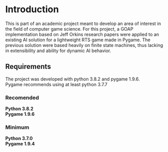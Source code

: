 # Introduction
This is part of an academic project meant to develop an area of interest in the field of computer game science. For this project, a GOAP implementation based on Jeff Orkins research papers were applied to an existing AI solution for a lightweight RTS game made in Pygame. The previous solution were based heavily on finite state machines, thus lacking in extensibility and ability for dynamic AI behavior.

## Requirements
The project was developed with python 3.8.2 and pygame 1.9.6.  
Pygame recommends using at least python 3.7.7

### Recomended
**Python 3.8.2**  
**Pygame 1.9.6**  

### Minimum
**Python 3.7.0**  
**Pygame 1.9.4**  


